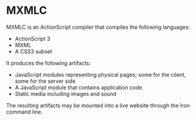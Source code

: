 # MXMLC

MXMLC is an ActionScript compiler that compiles the following languages:

* ActionScript 3
* MXML
* A CSS3 subset

It produces the following artifacts:

* JavaScript modules representing physical pages; some for the client, some for the server side
* A JavaScript module that contains application code
* Static media including images and sound

The resulting artifacts may be mounted into a live website through the Iron command line.
